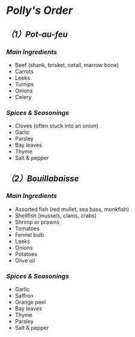 # _Polly's Order_
## _（1）Pot-au-feu_
 
### _Main Ingredients_
- Beef (shank, brisket, oxtail, marrow bone)  
- Carrots  
- Leeks  
- Turnips  
- Onions  
- Celery  

### _Spices & Seasonings_
- Cloves (often stuck into an onion)  
- Garlic  
- Parsley  
- Bay leaves  
- Thyme  
- Salt & pepper

## _（2）Bouillabaisse_

### _Main Ingredients_
- Assorted fish (red mullet, sea bass, monkfish)  
- Shellfish (mussels, clams, crabs)  
- Shrimp or prawns  
- Tomatoes  
- Fennel bulb  
- Leeks  
- Onions  
- Potatoes  
- Olive oil  

### _Spices & Seasonings_
- Garlic  
- Saffron  
- Orange peel  
- Bay leaves  
- Thyme  
- Parsley  
- Salt & pepper  
